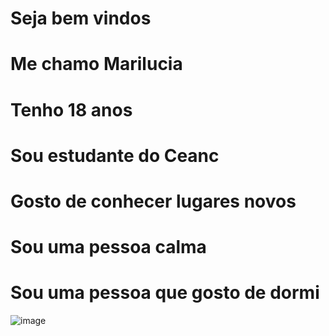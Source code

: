 # Seja bem vindos
# Me chamo Marilucia
# Tenho 18 anos 
# Sou estudante do Ceanc 
# Gosto de conhecer lugares novos
# Sou uma pessoa calma
# Sou uma pessoa que gosto de dormi
![]()![image](https://github.com/marilucia11/Marilucia-/assets/163429743/50171af1-449e-4cb0-a474-fe6cf1a1fb40)

